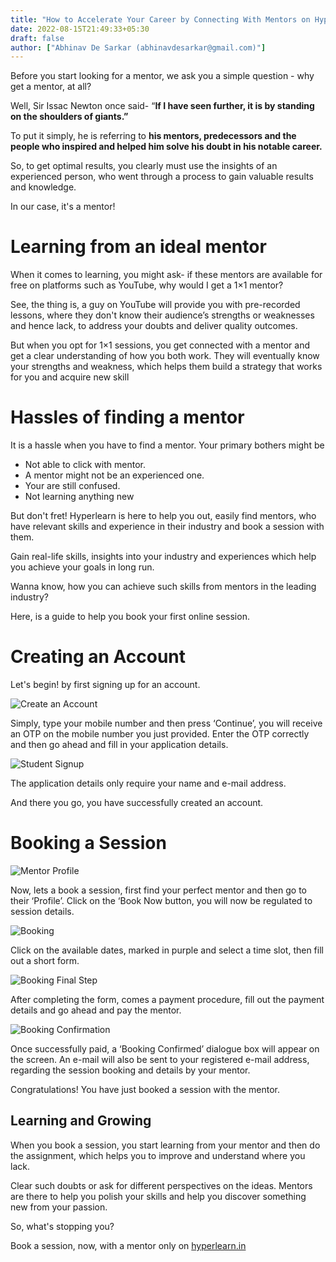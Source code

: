 ```yaml
---
title: "How to Accelerate Your Career by Connecting With Mentors on Hyperlearn"
date: 2022-08-15T21:49:33+05:30
draft: false
author: ["Abhinav De Sarkar (abhinavdesarkar@gmail.com)"]
---
```


Before you start looking for a mentor, we ask you a simple question - why get a mentor, at all?

Well, Sir Issac Newton once said- “**If I have seen further, it is by standing on the shoulders of giants.”** 

To put it simply, he is referring to **his mentors, predecessors and the people who inspired and helped him solve his doubt in his notable career.**

So, to get optimal results, you clearly must use the insights of an experienced person, who went through a process to gain valuable results and knowledge.

In our case, it's a mentor!

# Learning from an ideal mentor

When it comes to learning, you might ask- if these mentors are available for free on platforms such as YouTube, why would I get a 1×1 mentor?

See, the thing is, a guy on YouTube will provide you with pre-recorded lessons, where they don't know their audience’s strengths or weaknesses and hence lack, to address your doubts and deliver quality outcomes.

But when you opt for 1×1 sessions, you get connected with a mentor and get a clear understanding of how you both work. They will eventually know your strengths and weakness, which helps them build a strategy that works for you and acquire new skill

# Hassles of finding a mentor

It is a hassle when you have to find a mentor. Your primary bothers might be

- Not able to click with mentor.
- A mentor might not be an experienced one.
- Your are still confused.
- Not learning anything new

But don't fret! Hyperlearn is here to help you out, easily find mentors, who have relevant skills and experience in their industry and book a session with them. 

Gain real-life skills, insights into your industry and experiences which help you achieve your goals in long run.

Wanna know, how you can achieve such skills from mentors in the leading industry?

Here, is a guide to help you book your first online session.

# Creating an Account

Let's begin! by first signing up for an account.

![Create an Account](/blog/create_an_account.jpg)

Simply, type your mobile number and then press ‘Continue’, you will receive an OTP on the mobile number you just provided. Enter the OTP correctly and then go ahead and fill in your application details.

![Student Signup](/blog/student_signup.jpg)

The application details only require your name and e-mail address.

And there you go, you have successfully created an account.

# Booking a Session

![Mentor Profile](/blog/mentor_profile_acc.jpg)

Now, lets a book a session, first find your perfect mentor and then go to their ‘Profile’. Click on the ‘Book Now button, you will now be regulated to session details.

![Booking](/blog/booking.jpg)

Click on the available dates, marked in purple and select a time slot, then fill out a short form.

![Booking Final Step](/blog/booking_final_step.jpg)

After completing the form, comes a payment procedure, fill out the payment details and go ahead and pay the mentor.

![Booking Confirmation](/blog/booking_confirmed.jpg)

Once successfully paid, a ‘Booking Confirmed’ dialogue box will appear on the screen. An e-mail will also be sent to your registered e-mail address, regarding the session booking and details by your mentor.

Congratulations! You have just booked a session with the mentor.

## Learning and Growing

When you book a session, you start learning from your mentor and then do the assignment, which helps you to improve and understand where you lack. 

Clear such doubts or ask for different perspectives on the ideas. Mentors are there to help you polish your skills and help you discover something new from your passion.

So, what's stopping you?

Book a session, now, with a mentor only on [hyperlearn.in](http://hyperlearn.in)